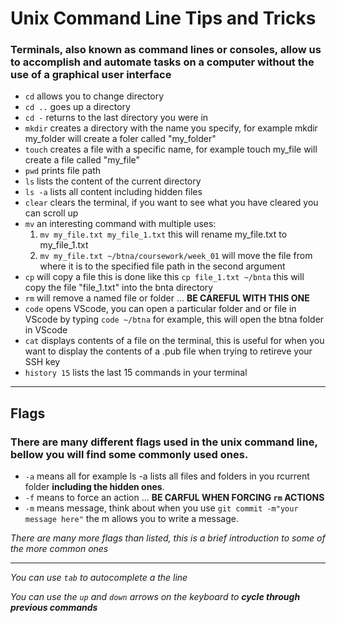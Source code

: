# Unix Command Line Tips and Tricks
 
 ### Terminals, also known as command lines or consoles, allow us to accomplish and automate tasks on a computer without the use of a graphical user interface

 - `cd` allows you to change directory 
 - `cd ..` goes up a directory
 - `cd -` returns to the last directory you were in 
 - `mkdir` creates a directory with the name you specify, for example mkdir my_folder will create a foler called "my_folder"
 - `touch` creates a file with a specific name, for example touch my_file will create a file called "my_file"
 - `pwd` prints file path
 - `ls` lists the content of the current directory
 - `ls -a` lists all content including hidden files
 - `clear` clears the terminal, if you want to see what you have cleared you can scroll up
 - `mv` an interesting command with multiple uses: 
    1. `mv my_file.txt my_file_1.txt` this will rename my_file.txt to my_file_1.txt
    2. `mv my_file.txt ~/btna/coursework/week_01` will move the file from where it is to the specified file path in the second argument
 - `cp` will copy a file this is done like this `cp file_1.txt ~/bnta` this will copy the file "file_1.txt" into the bnta directory
 - `rm` will remove a named file or folder ... **BE CAREFUL WITH THIS ONE**
  - `code` opens VScode, you can open a particular folder and or file in VScode by typing `code ~/btna` for example, this will open the btna folder in VScode
  - `cat` displays contents of a file on the terminal, this is useful for when you want to display the contents of a .pub file when trying to retireve your SSH key
  - `history 15` lists the last 15 commands in your terminal
 ---
 ## Flags
 ### There are many different flags used in the unix command line, bellow you will find some commonly used ones.
 - `-a` means all for example ls -a lists all files and folders in you rcurrent folder **including the hidden ones**.
 - `-f` means to force an action ... **BE CARFUL WHEN FORCING `rm` ACTIONS**
 - `-m` means message, think about when you use `git commit -m"your message here"` the m allows you to write a message.
 
 *There are many more flags than listed, this is a brief introduction to some of the more common ones*

 ---

 *You can use `tab` to autocomplete a the line*

 *You can use the `up` and `down` arrows on the keyboard to* ***cycle through previous commands***